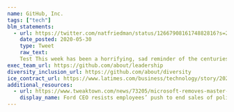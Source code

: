 ```yaml
---
name: GitHub, Inc.
tags: ["tech"]
blm_statements:
  - url: https://twitter.com/natfriedman/status/1266790816174882816?s=20
    date_posted: 2020-05-30
    type: Tweet
    raw_text: 
    Test This week has been a horrifying, sad reminder of the centuries-long pattern of systemic racism in the US. And that our criminal justice system is in dire need of reform. GitHub stands with the Black community and will not be silent on violence and injustice.
exec_team_url: https://github.com/about/leadership
diversity_inclusion_url: https://github.com/about/diversity
ice_contract_url: https://www.latimes.com/business/technology/story/2020-06-12/github-ceo-black-lives-matter-employees-demand-end-ice-contract
additional_resources:
  - url: https://www.tweaktown.com/news/73205/microsoft-removes-master-and-slave-mentions-from-github-over-blm/index.html
    display_name: Ford CEO resists employees’ push to end sales of police vehicles
---
```

